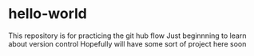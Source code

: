 # hello-world
This repository is for practicing the git hub flow
Just beginnning to learn about version control
Hopefully will have some sort of project here soon
